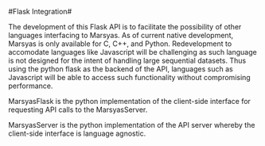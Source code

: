 #Flask Integration#

The development of this Flask API is to facilitate the possibility of other languages interfacing to Marsyas. As of current native development, Marsyas is only available for C, C++, and Python. Redevelopment to accomodate languages like Javascript will be challenging as such language is not designed for the intent of handling large sequential datasets. Thus using the python flask as the backend of the API, languages such as Javascript will be able to access such functionality without compromising performance. 

MarsyasFlask is the python implementation of the client-side interface for requesting API calls to the MarsyasServer.

MarsyasServer is the python implementation of the API server whereby the client-side interface is language agnostic.
